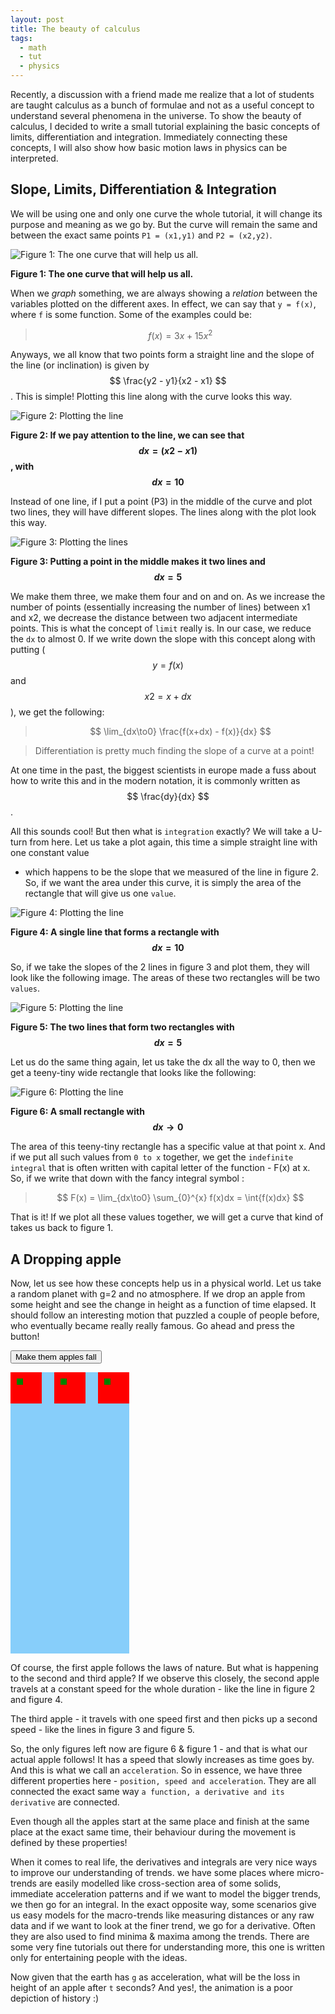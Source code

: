```yaml
---
layout: post
title: The beauty of calculus
tags:
  - math
  - tut
  - physics
---
```


Recently, a discussion with a friend made me realize that a lot of students are
taught calculus as a bunch of formulae and not as a useful concept to understand
several phenomena in the universe. To show the beauty of calculus, I decided to
write a small tutorial explaining the basic concepts of limits, differentiation
and integration. Immediately connecting these concepts, I will also show how
basic motion laws in physics can be interpreted.

## Slope, Limits, Differentiation & Integration

We will be using one and only one curve the whole tutorial, it will change its
purpose and meaning as we go by. But the curve will remain the same and between
the exact same points `P1 = (x1,y1)` and `P2 = (x2,y2)`.

![Figure 1: The one curve that will help us all.]({{site.url}}/assets/images/calculus-basics/figure_1.png)

**Figure 1: The one curve that will help us all.**

When we *graph* something, we are always showing a *relation* between the variables
plotted on the different axes. In effect, we can say that `y = f(x)`, where `f`
is some function. Some of the examples could be:

> $$ f(x) = 3x + 15x^2 $$

Anyways, we all know that two points form a straight line and the slope of the
line (or inclination) is given by $$ \frac{y2 - y1}{x2 - x1} $$. This is simple!
Plotting this line along with the curve looks this way. 

![Figure 2: Plotting the line]({{site.url}}/assets/images/calculus-basics/figure_2.png)

**Figure 2: If we pay attention to the line, we can see that $$ dx = (x2-x1) $$, with $$ dx = 10 $$**

Instead of one line, if I put a point (P3) in the middle of the curve and plot two
lines, they will have different slopes. The lines along with the plot look this
way.

![Figure 3: Plotting the lines]({{site.url}}/assets/images/calculus-basics/figure_3.png)

**Figure 3: Putting a point in the middle makes it two lines and $$ dx = 5 $$**

We make them three, we make them four and on and on. As we increase the number
of points (essentially increasing the number of lines) between x1 and x2, we
decrease the distance between two adjacent intermediate points. This is what the concept 
of `limit` really is. In our case, we reduce the `dx` to almost 0. If we write down the 
slope with this concept along with putting ($$ y = f(x) $$ and $$ x2 = x + dx $$), we get the following:

> $$ \lim_{dx\to0} \frac{f(x+dx) - f(x)}{dx} $$

> Differentiation is pretty much finding the slope of a curve at a point!

At one time in the past, the biggest scientists in europe made a fuss about how to write this and in the modern
 notation, it is commonly written as $$ \frac{dy}{dx} $$.

All this sounds cool! But then what is `integration` exactly? We will take a U-turn from here. Let us take a plot again,
 this time a simple straight line with one constant value
- which happens to be the slope that we measured of the line in figure 2. So, if we want the area under this curve, it is simply the area of the rectangle that will give us one `value`.

![Figure 4: Plotting the line]({{site.url}}/assets/images/calculus-basics/figure_4.png)

**Figure 4: A single line that forms a rectangle with $$ dx = 10 $$**

So, if we take the slopes of the 2 lines in figure 3 and plot them, they will look like the following image. The areas of these two rectangles will be two `values`. 

![Figure 5: Plotting the line]({{site.url}}/assets/images/calculus-basics/figure_5.png)

**Figure 5: The two lines that form two rectangles with $$ dx = 5 $$**

Let us do the same thing again, let us take the dx all the way to 0, then we get a teeny-tiny wide rectangle that looks like the following:

![Figure 6: Plotting the line]({{site.url}}/assets/images/calculus-basics/figure_6.png)

**Figure 6: A small rectangle with $$ dx\to0 $$**

The area of this teeny-tiny rectangle has a specific value at that point x. And if we put all such values from `0 to x`  together, 
 we get the `indefinite integral` that is often written with capital letter of the function - F(x) at x. So, if we write that down with the fancy integral symbol :

> $$ F(x) = \lim_{dx\to0} \sum_{0}^{x} f(x)dx = \int{f(x)dx} $$

That is it! If we plot all these values together, we will get a curve that kind of takes us back to figure 1.

## A Dropping apple

Now, let us see how these concepts help us in a physical world. Let us take a random planet with g=2 and no atmosphere. If we drop an apple from some height and 
see the change in height as a function of time elapsed. It should follow an interesting motion that puzzled a couple of people before, who eventually became really 
really famous. Go ahead and press the button!


<style>
#myContainer {
  width: 190px;
  height: 450px;
  position: relative;
  background-color: #87CEFA;
}
#myAnimation {
  width: 50px;
  height: 50px;
  position: absolute;
  background-color: red;
}
#myAnimationSpot {
  width: 10px;
  height: 10px;
  left: 10px;
  top: 10px;
  position: relative;
  background-color: green;
}
#myAnimationSpot2 {
  width: 10px;
  height: 10px;
  left: 10px;
  top: 10px;
  position: relative;
  background-color: green;
}
#myAnimationSpot3 {
  width: 10px;
  height: 10px;
  left: 10px;
  top: 10px;
  position: relative;
  background-color: green;
}


#myAnimation2 {
  width: 50px;
  height: 50px;
  left: 70px;
  position: absolute;
  background-color: red;
}

#myAnimation3 {
  width: 50px;
  height: 50px;
  left: 140px;
  position: absolute;
  background-color: red;
}
</style>

<p>
<button onclick="myClick()">Make them apples fall</button>
</p>


<div id ="myContainer">
<div id ="myAnimation"><div id ="myAnimationSpot"></div></div>
<div id ="myAnimation2"><div id ="myAnimationSpot2"></div></div>
<div id ="myAnimation3"><div id ="myAnimationSpot3"></div></div>
</div>

Of course, the first apple follows the laws of nature. But what is happening to the second and third apple? If we observe 
this closely, the second apple travels at a constant speed for the whole duration - like the line in figure 2 and figure 4. 

The third apple - it travels with one speed first and then picks up a second speed - like the lines in figure 3 and figure 5. 

So, the only figures left now are figure 6 & figure 1 - and that is what our actual apple follows! It has a speed that slowly increases 
as time goes by. And this is what we call an `acceleration`. So in essence, we have three different properties here - `position, speed and acceleration`.
 They are all connected the exact same way `a function, a derivative and its derivative` are connected.  

Even though all the apples start at the same place and finish at the same place at the exact same time, their behaviour during the movement is defined by these properties!

<div class="message">
When it comes to real life, the derivatives and integrals are very nice ways to improve our understanding of trends. we have some places where micro-trends are easily modelled like cross-section area of some solids, immediate acceleration patterns and if we want to model the bigger trends, we then go for an integral. In the exact opposite way, some scenarios give us easy models for the macro-trends like measuring distances or any raw data and if we want to look at the finer trend, we go for a derivative. Often they are also used to find minima & maxima among the trends. There are some very fine tutorials out there for understanding more, this one is written only for entertaining people with the ideas.
</div>

Now given that the earth has `g` as acceleration, what will be the loss in height of an apple after `t` seconds? And yes!, the animation is a poor depiction of history :)


<script>

function myClick(){
myFall();
myMove1();
myMove2();
}

function myFall() {
  var elem = document.getElementById("myAnimation");
  var pos = 0;
  var t = 0;
  var id = setInterval(frame, 75);
  function frame() {
    if (t == 20) {
      clearInterval(id);
    } else {
      t++;
      elem.style.top = t*t + 'px';
	}
    }
}

function myMove1() {
  var elem = document.getElementById("myAnimation2");
  var pos = 0;
  var id = setInterval(frame, 75);
  function frame() {
    if (pos == 400) {
      clearInterval(id);
    } else {
      pos = pos+20;
      elem.style.top = pos + 'px';
    }
  }
}

function myMove2() {
  var elem = document.getElementById("myAnimation3");
  var pos = 0;
  var id = setInterval(frame, 75);
  function frame() {
    if (pos == 400) {
      clearInterval(id);
    } else {
	if(pos >= 100){ pos = pos+30; }
	else { pos = pos+10;}
      elem.style.top = pos + 'px';
    }
  }
}
</script>
 
